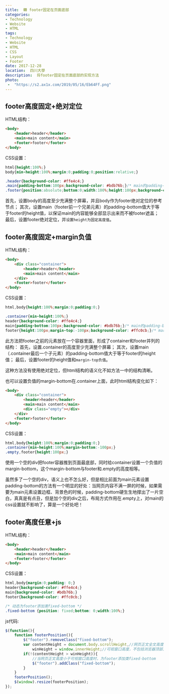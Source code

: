 ```yaml
---
title:  轉 footer固定在页面底部
categories: 
- Technology
- Website
- HTML
tags: 
- Technology
- Website
- HTML
- CSS
- Layout
- Footer
date: 2017-12-28
location:  四川大學
description:  将footer固定在页面底部的实现方法
photo:  
 -  "https://s2.ax1x.com/2019/05/16/Eb64Ff.png"
---
```


## footer高度固定+绝对定位

HTML结构：

```html
<body>
    <header>header</header>
    <main>main content</main>
    <footer>footer</footer>
</body>
```

CSS设置：

```css
html{height:100%;}
body{min-height:100%;margin:0;padding:0;position:relative;}

.header{background-color: #ffe4c4;}
.main{padding-bottom:100px;background-color: #bdb76b;}/* main的padding-bottom值要等于或大于footer的height值 */
.footer{position:absolute;bottom:0;width:100%;height:100px;background-color: #ffc0cb;}
```

首先，设置body的高度至少充满整个屏幕，并且body作为footer绝对定位的参考节点；
其次，设置main（footer前一个兄弟元素）的padding-bottom值大于等于footer的height值，以保证main的内容能够全部显示出来而不被footer遮盖；
最后，设置footer绝对定位，并`设置height为固定高度值`。

## footer高度固定+margin负值

HTML结构：

```html
<body>
    <div class="container">
        <header>header</header>
        <main>main content</main>
    </div>
    <footer>footer</footer>
</body>
```

CSS设置：

```css
html,body{height:100%;margin:0;padding:0;}

.container{min-height:100%;}
header{background-color: #ffe4c4;}
main{padding-bottom:100px;background-color: #bdb76b;}/* main的padding-bottom值要等于或大于footer的height值 */
footer{height:100px;margin-top:-100px;background-color: #ffc0cb;}/* margin-top（负值的）高度等于footer的height值 */
```

此方法把footer之前的元素放在一个容器里面，形成了container和footer并列的结构：
首先，设置.container的高度至少充满整个屏幕；
其次，设置main（.container最后一个子元素）的padding-bottom值大于等于footer的height值；
最后，设置footer的height值和`margin-top负值`。

这种方法没有使用绝对定位，但html结构的语义化不如方法一中的结构清晰。

也可以设置负值的margin-bottom在.container上面，此时html结构变化如下：

```html
<body>
    <div class="container">
        <header>header</header>
        <main>main content</main>
        <div class="empty"></div>
    </div>
    <footer>footer</footer>
</body>
```

CSS设置：

```css
html,body{height:100%;margin:0;padding:0;}
.container{min-height:100%;margin-bottom:-100px;}
.empty,footer{height:100px;}
```

使用一个空的div把footer容器推到页面最底部，同时给container设置一个负值的margin-bottom，这个margin-bottom与footer和.empty的高度相等。

虽然多了一个空的div，语义上也不怎么好，但是相比前面为main元素设置padding-bottom的方法有一个明显的好处：当网页内容不满一屏的时候，如果需要为main元素设置边框、背景色的时候，padding-bottom硬生生地撑出了一片空白，真真是有点丑，但是加个空的div之后，布局方式作用在.empty上，对main的css设置就不影响了，算是一个好处吧！

## footer高度任意+js

HTML结构：

```html
<body>
    <header>header</header>
    <main>main content</main>
    <footer>footer</footer>
</body>
```

CSS设置：

```css
html,body{margin:0;padding: 0;}
header{background-color: #ffe4c4;}
main{background-color: #bdb76b;}
footer{background-color: #ffc0cb;}

/* 动态为footer添加类fixed-bottom */
.fixed-bottom {position: fixed;bottom: 0;width:100%;}
```

js代码:

```javascript
$(function(){
    function footerPosition(){
        $("footer").removeClass("fixed-bottom");
        var contentHeight = document.body.scrollHeight,//网页正文全文高度
            winHeight = window.innerHeight;//可视窗口高度，不包括浏览器顶部工具栏
        if(!(contentHeight > winHeight)){
            //当网页正文高度小于可视窗口高度时，为footer添加类fixed-bottom
            $("footer").addClass("fixed-bottom");
        }
    }
    footerPosition();
    $(window).resize(footerPosition);
});
```

